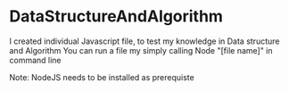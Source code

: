 # DataStructureAndAlgorithm
I created individual Javascript file, to test my knowledge in Data structure and Algorithm
You can run a file my simply calling Node "[file name]" in command line

Note:
NodeJS needs to be installed as prerequiste
